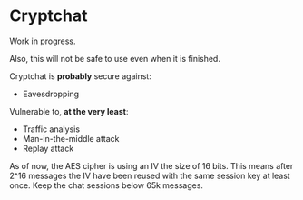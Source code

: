 # Cryptchat

Work in progress.

Also, this will not be safe to use even when it is finished.

Cryptchat is **probably** secure against:

* Eavesdropping

Vulnerable to, **at the very least**:

* Traffic analysis
* Man-in-the-middle attack
* Replay attack

As of now, the AES cipher is using an IV the size of 16 bits. This means after 2^16 messages the IV have been reused with the same session key at least once. Keep the chat sessions below 65k messages.
